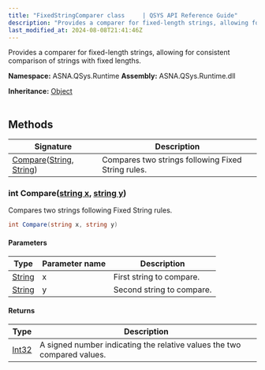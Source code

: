 ```yaml
---
title: "FixedStringComparer class     | QSYS API Reference Guide"
description: "Provides a comparer for fixed-length strings, allowing for consistent comparison of strings with fixed lengths. "
last_modified_at: 2024-08-08T21:41:46Z
---
```


Provides a comparer for fixed-length strings, allowing for consistent comparison of strings with fixed lengths.

**Namespace:** ASNA.QSys.Runtime
**Assembly:** ASNA.QSys.Runtime.dll

**Inheritance:** [Object](https://docs.microsoft.com/en-us/dotnet/api/system.object)
<br>
<br>

## Methods

| Signature | Description |
| --- | --- |
| [Compare](#int-comparestring-x-string-y)([String](https://docs.microsoft.com/en-us/dotnet/api/system.string), [String](https://docs.microsoft.com/en-us/dotnet/api/system.string)) | Compares two strings following Fixed String rules.

### int Compare([string x](https://learn.microsoft.com/en-us/dotnet/api/system.string?view=net-8.0), [string y](https://learn.microsoft.com/en-us/dotnet/api/system.string?view=net-8.0))

Compares two strings following Fixed String rules.

```cs
int Compare(string x, string y)
```

#### Parameters

| Type | Parameter name | Description
| --- | --- | ---
| [String](https://docs.microsoft.com/en-us/dotnet/api/system.string) | x | First string to compare.
| [String](https://docs.microsoft.com/en-us/dotnet/api/system.string) | y | Second string to compare.

#### Returns

| Type | Description
| --- | ---
| [Int32](https://docs.microsoft.com/en-us/dotnet/api/system.int32) | A signed number indicating the relative values the two compared values.
